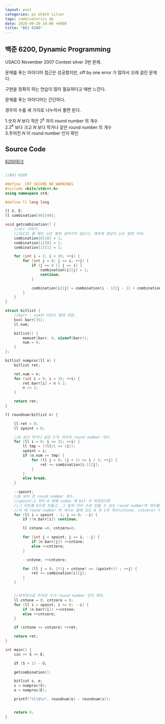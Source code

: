 ```yaml
---
layout: post
categories: ps USACO silver
tags: combinatorics dp
date: 2020-09-20 10:00 +0900
title: "BOJ 6200"
---
```


## 백준 6200, Dynamic Programming

USACO November 2007 Contest silver 3번 문제.  

문제를 푸는 아이디어 접근은 성공했지만, off by one error 가 많아서 오래 걸린 문제다.  

구현을 정확히 하는 연습이 많이 필요하다고 매번 느낀다.  

문제를 푸는 아이디어는 간단하다.

경우의 수를 세 가지로 나누어서 풀면 된다.

1.숫자 $N$ 보다 작은 $2^k$ 까지 round number 의 개수  
2.$2^k$ 보다 크고 $N$ 보다 작거나 같은 round number 의 개수  
3.주어진 $N$ 이 round number 인지 확인  


## Source Code

[6200링크](https://www.acmicpc.net/problem/6200) 

```cpp

//BOJ 6200

#define _CRT_SECURE_NO_WARNINGS
#include <bits/stdc++.h>
using namespace std;

#define ll long long

ll S, E;
ll combination[40][40];

void getcombination() {
	//nCr 구하기.
	//31C15 를 해도 int 범위 넘어가지 않는다. 애초에 정답이 int 범위 이내.
	combination[0][0] = 1;
	combination[1][0] = 1;
	combination[1][1] = 1;

	for (int i = 2; i < 35; ++i) {
		for (int j = 0; j <= i; ++j) {
			if (j == 0 || j == i) {
				combination[i][j] = 1;
				continue;
			}

			combination[i][j] = combination[i - 1][j - 1] + combination[i - 1][j];
		}
	}
}

struct bitlist {
	//barr : num의 이진수 형태 저장.
	bool barr[35];
	ll num;

	bitlist() {
		memset(barr, 0, sizeof(barr));
		num = 0;
	}
};

bitlist numproc(ll n) {
	bitlist ret;

	ret.num = n;
	for (int i = 0; i < 35; ++i) {
		ret.barr[i] = n % 2;
		n /= 2;
	}

	return ret;
}

ll roundnum(bitlist n) {

	ll ret = 0;
	ll spoint = 0;

	//N 보다 작거나 같은 2^k 까지의 round number 개수.
	for (ll i = 0; i <= 31; ++i) {
		ll tmp = ((ll)1 << (i));
		spoint = i;
		if (n.num >= tmp) {
			for (ll j = 0; (j + 1) <= i / 2; ++j) {
				ret += combination[i-1][j];
			}
		}
		else break;
	}

	--spoint;
	//N 보다 큰 round number 개수.
	//spoint-1 부터 0 번째 index 에 bit 가 켜져있다면
	//그 비트를 0으로 만들고, 그 밑의 자리 수로 만들 수 있는 round number의 개수를 센다.
	//이 때 round number 의 개수는 앞에 있는 0 과 1의 개수(cntone, cntzero) 에 의존한다.
	for (ll i = spoint - 1; i >= 0; --i) {
		if (!n.barr[i]) continue;

		ll cntone =0, cntzero=0;

		for (int j = spoint; j >= i; --j) {
			if (n.barr[j]) ++cntone;
			else ++cntzero;
		}

		--cntone; ++cntzero;

		for (ll j = 0; 2*(j + cntone) <= (spoint+1) ; ++j) {
			ret += combination[i][j];
		}
	}


	//마지막으로 주어진 수가 round number 인지 확인.
	ll cntone = 0, cntzero = 0;
	for (ll i = spoint; i >= 0; --i) {
		if (n.barr[i]) ++cntone;
		else ++cntzero;
	}

	if (cntone <= cntzero) ++ret;

	return ret;
}

int main() {
	cin >> S >> E;

	if (S > 1) --S;

	getcombination();

	bitlist s, e;
	s = numproc(S);
	e = numproc(E);

	printf("%lld\n", roundnum(e) - roundnum(s));


	return 0;
}

```